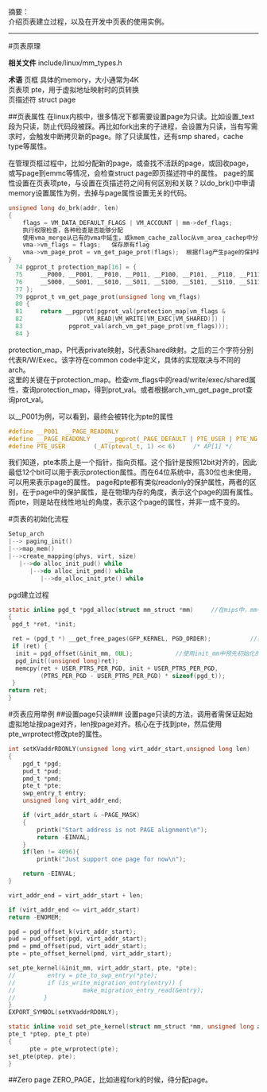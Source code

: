 摘要：  
介绍页表建立过程，以及在开发中页表的使用实例。

---
#页表原理

**相关文件**
include/linux/mm_types.h

**术语**
页框        具体的memory，大小通常为4K  
页表项     pte，用于虚拟地址映射时的页转换  
页描述符  struct page  

##页表属性
在linux内核中，很多情况下都需要设置page为只读。比如设置_text段为只读，防止代码段被踩。再比如fork出来的子进程，会设置为只读，当有写需求时，会触发中断拷贝新的page。除了只读属性，还有smp shared，cache type等属性。

在管理页框过程中，比如分配新的page，或查找不活跃的page，或回收page，或写page到emmc等情况，会检查struct page即页描述符中的属性。 
page的属性设置在页表项pte，与设置在页描述符之间有何区别和关联？以do_brk()中申请memory设置属性为例，去掉与page属性设置无关的代码。
```c
unsigned long do_brk(addr, len)
{
    flags = VM_DATA_DEFAULT_FLAGS | VM_ACCOUNT | mm->def_flags;
    执行权限检查，各种检查是否能够分配
    使用vma_merge从已有的vma中延生，或kmem_cache_zalloc从vm_area_cachep中分配新的vma
    vma->vm_flags = flags;   保存原有flag
    vma->vm_page_prot = vm_get_page_prot(flags);  根据flag产生page的保护属性
}
  74 pgprot_t protection_map[16] = {
  75     __P000, __P001, __P010, __P011, __P100, __P101, __P110, __P111,
  76     __S000, __S001, __S010, __S011, __S100, __S101, __S110, __S111
  77 };
  79 pgprot_t vm_get_page_prot(unsigned long vm_flags)
  80 {
  81     return __pgprot(pgprot_val(protection_map[vm_flags &
  82                 (VM_READ|VM_WRITE|VM_EXEC|VM_SHARED)]) |
  83             pgprot_val(arch_vm_get_page_prot(vm_flags)));
  84 }
```
protection_map，P代表private映射，S代表Shared映射。之后的三个字符分别代表R/W/Exec。该字符在common code中定义，具体的实现取决与不同的arch。  
这里的关键在于protection_map。检查vm_flags中的read/write/exec/shared属性，查询protection_map，得到prot_val。或者根据arch_vm_get_page_prot查询prot_val。

以__P001为例，可以看到，最终会被转化为pte的属性
```c
#define __P001  __PAGE_READONLY
#define __PAGE_READONLY     __pgprot(_PAGE_DEFAULT | PTE_USER | PTE_NG | PTE_PXN | PTE_UXN | PTE_RDONLY)
#define PTE_USER        (_AT(pteval_t, 1) << 6)     /* AP[1] */
```
我们知道，pte本质上是一个指针，指向页框。这个指针是按照12bit对齐的，因此最低12个bit可以用于表示protection属性。而在64位系统中，高30位也未使用，可以用来表示page的属性。
page和pte都有类似readonly的保护属性，两者的区别，在于page中的保护属性，是在物理内存的角度，表示这个page的固有属性。而pte，则是站在线性地址的角度，表示这个page的属性，并非一成不变的。


#页表的初始化流程
```c
Setup_arch
|--> paging_init()
|-->map_mem()
|-->create_mapping(phys, virt, size)
   |-->do alloc_init_pud() while
      |-->do alloc_init_pmd() while
         |-->do_alloc_init_pte() while
```

pgd建立过程
```c
static inline pgd_t *pgd_alloc(struct mm_struct *mm)     //在mips中，mm参数其实没有用到
{
 pgd_t *ret, *init;

 ret = (pgd_t *) __get_free_pages(GFP_KERNEL, PGD_ORDER);           //获取用于pgd管理的page。
 if (ret) {
  init = pgd_offset(&init_mm, 0UL);            //使用init_mm中预先初始化的pgd_t来初始化pgd。
  pgd_init((unsigned long)ret);
  memcpy(ret + USER_PTRS_PER_PGD, init + USER_PTRS_PER_PGD,
         (PTRS_PER_PGD - USER_PTRS_PER_PGD) * sizeof(pgd_t));
 }
return ret; 
}
```

#页表应用举例
##设置page只读###
设置page只读的方法，调用者需保证起始虚拟地址按page对齐，len按page对齐。核心在于找到pte，然后使用pte_wrprotect修改pte的属性。
```c
int setKVaddrRDONLY(unsigned long virt_addr_start,unsigned long len)
{
	pgd_t *pgd;
	pud_t *pud;
	pmd_t *pmd;
	pte_t *pte;
	swp_entry_t entry;
	unsigned long virt_addr_end;

	if (virt_addr_start & ~PAGE_MASK)
	{
		printk("Start address is not PAGE alignment\n");
		return -EINVAL;
	}
	if(len != 4096){
		printk("Just support one page for now\n");

	return -EINVAL;
}

virt_addr_end = virt_addr_start + len;

if (virt_addr_end <= virt_addr_start)
return -ENOMEM;

pgd = pgd_offset_k(virt_addr_start);
pud = pud_offset(pgd, virt_addr_start);
pmd = pmd_offset(pud, virt_addr_start);
pte = pte_offset_kernel(pmd, virt_addr_start);

set_pte_kernel(&init_mm, virt_addr_start, pte, *pte);
//         entry = pte_to_swp_entry(*pte);
//         if (is_write_migration_entry(entry)) {
//                   make_migration_entry_read(&entry);
//        }
}
EXPORT_SYMBOL(setKVaddrRDONLY);

static inline void set_pte_kernel(struct mm_struct *mm, unsigned long addr,
pte_t *ptep, pte_t pte)
{
      pte = pte_wrprotect(pte);
set_pte(ptep, pte);
}
```

##Zero page
ZERO_PAGE，比如进程fork的时候，待分配page。





